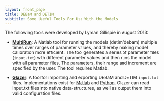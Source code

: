 ```yaml
---
layout: front_page
title: DEBaM and DETIM
subtitle: Some Useful Tools For Use With the Models
---
```


The following tools were developed by Lyman Gillispie in August 2013:

* __[MultiRun](https://github.com/fmuzf/matlab_hk_impervious)__:
A Matlab tool for running the models (detim/debam) multiple times over ranges
of parameter values, and thereby making model calibration more efficient.
The tool generates a series of parameter files (```input.txt```) with different parameter values
and then runs the model with all parameter files. The parameters, their range and increment
are specified by the user. The tool requires Matlab.

* __[Glazer](https://github.com/fmuzf/matlab_hk_glazer)__:
A tool for importing and exporting DEBaM and DETIM
 ```input.txt``` files. Implementations exist for
[Matlab](https://github.com/fmuzf/matlab_hk_glazer)
and [Python](https://github.com/fmuzf/python_hk_glazer).
Glazer can read input.txt files into native data-structures,
as well as output them into valid configuration files.
